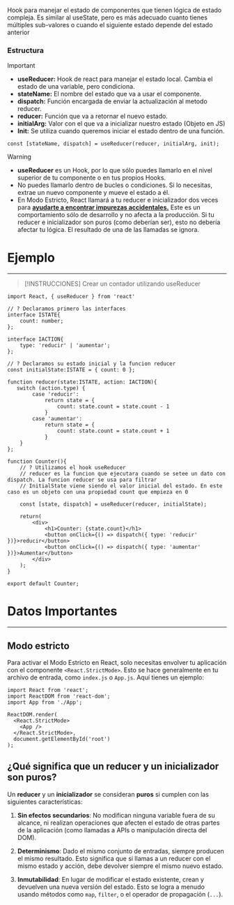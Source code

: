 Hook para manejar el estado de componentes que tienen lógica de estado compleja.
Es similar al useState, pero es más adecuado cuanto tienes múltiples sub-valores o cuando el siguiente estado depende del estado anterior

### Estructura

>[!IMPORTANT]
>- **useReducer:** Hook de react para manejar el estado local. Cambia el estado de una variable, pero condiciona.
>-  **stateName:** El nombre del estado que va a usar el componente.
>- **dispatch:** Función encargada de enviar la actualización al metodo reducer.
>- **reducer:** Función que va a retornar el nuevo estado.
>- **initialArg:** Valor con el que va a inicializar nuestro estado (Objeto en JS)
>- **Init:** Se utiliza cuando queremos iniciar el estado dentro de una función.

```tsx
const [stateName, dispatch] = useReducer(reducer, initialArg, init);
```

>[!WARNING]
> - **useReducer** es un Hook, por lo que sólo puedes llamarlo en el nivel superior de tu componente o en tus propios Hooks.
>- No puedes llamarlo dentro de bucles o condiciones. Si lo necesitas, extrae un nuevo componente y mueve el estado a él.
>- En Modo Estricto, React llamará a tu reducer e inicializador dos veces para <span style="text-decoration:underline">**ayudarte a encontrar impurezas accidentales.**</span> Este es un comportamiento sólo de desarrollo y no afecta a la producción. Si tu reducer e inicializador son puros (como deberían ser), esto no debería afectar tu lógica. El resultado de una de las llamadas se ignora.

# Ejemplo
---
>[!INSTRUCCIONES] 
>Crear un contador utilizando useReducer
>

```tsx
import React, { useReducer } from 'react'

// ? Declaramos primero las interfaces
interface ISTATE{
    count: number;
};

interface IACTION{
    type: 'reducir' | 'aumentar';
};

// ? Declaramos su estado inicial y la funcion reducer
const initialState:ISTATE = { count: 0 };
 
function reducer(state:ISTATE, action: IACTION){
   switch (action.type) {
        case 'reducir':
            return state = {
                count: state.count = state.count - 1
            }
        case 'aumentar':
            return state = {
                count: state.count = state.count + 1
            }
    }
};

function Counter(){
    // ? Utilizamos el hook useReducer
    // reducer es la funcion que ejecutara cuando se setee un dato con dispatch. La funcion reducer se usa para filtrar
    // InitialState viene siendo el valor inicial del estado. En este caso es un objeto con una propiedad count que empieza en 0

    const [state, dispatch] = useReducer(reducer, initialState);

    return(
        <div>
            <h1>Counter: {state.count}</h1>
            <button onClick={() => dispatch({ type: 'reducir' })}>reducir</button>
            <button onClick={() => dispatch({ type: 'aumentar' })}>Aumentar</button>
        </div>
    );
}

export default Counter;
```


# Datos Importantes
---
## Modo estricto

Para activar el Modo Estricto en React, solo necesitas envolver tu aplicación con el componente `<React.StrictMode>`. Esto se hace generalmente en tu archivo de entrada, como `index.js` o `App.js`. Aquí tienes un ejemplo:

```tsx
import React from 'react';
import ReactDOM from 'react-dom';
import App from './App';

ReactDOM.render(
  <React.StrictMode>
    <App />
  </React.StrictMode>,
  document.getElementById('root')
);
```

## ¿Qué significa que un reducer y un inicializador son puros?

Un **reducer** y un **inicializador** se consideran **puros** si cumplen con las siguientes características:

1. **Sin efectos secundarios**: No modifican ninguna variable fuera de su alcance, ni realizan operaciones que afecten el estado de otras partes de la aplicación (como llamadas a APIs o manipulación directa del DOM).
    
2. **Determinismo**: Dado el mismo conjunto de entradas, siempre producen el mismo resultado. Esto significa que si llamas a un reducer con el mismo estado y acción, debe devolver siempre el mismo nuevo estado.
    
3. **Inmutabilidad**: En lugar de modificar el estado existente, crean y devuelven una nueva versión del estado. Esto se logra a menudo usando métodos como `map`, `filter`, o el operador de propagación (`...`).

